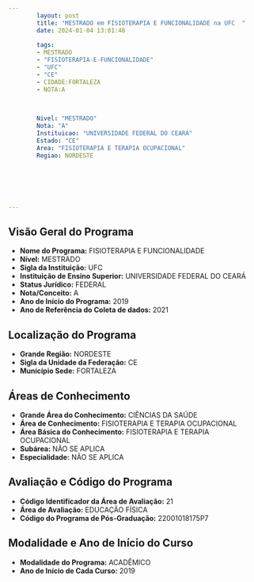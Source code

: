 ```yaml
---
        layout: post
        title: "MESTRADO em FISIOTERAPIA E FUNCIONALIDADE na UFC  "
        date: 2024-01-04 13:01:48
     
        tags:
        - MESTRADO
        - "FISIOTERAPIA-E-FUNCIONALIDADE"
        - "UFC"
        - "CE"
        - CIDADE:FORTALEZA
        - NOTA:A
        
       

        Nivel: "MESTRADO"
        Nota: "A"
        Instituicao: "UNIVERSIDADE FEDERAL DO CEARÁ"
        Estado: "CE"
        Area: "FISIOTERAPIA E TERAPIA OCUPACIONAL"
        Regiao: NORDESTE
        
        
        
        
        
        
---
```

## Visão Geral do Programa
- **Nome do Programa:** FISIOTERAPIA E FUNCIONALIDADE
- **Nível:** MESTRADO
- **Sigla da Instituição:** UFC
- **Instituição de Ensino Superior:** UNIVERSIDADE FEDERAL DO CEARÁ
- **Status Jurídico:** FEDERAL
- **Nota/Conceito:** A
- **Ano de Início do Programa:** 2019
- **Ano de Referência do Coleta de dados:** 2021

## Localização do Programa
- **Grande Região:** NORDESTE
- **Sigla da Unidade da Federação:** CE
- **Município Sede:** FORTALEZA

## Áreas de Conhecimento
- **Grande Área do Conhecimento:** CIÊNCIAS DA SAÚDE
- **Área de Conhecimento:** FISIOTERAPIA E TERAPIA OCUPACIONAL
- **Área Básica do Conhecimento:** FISIOTERAPIA E TERAPIA OCUPACIONAL
- **Subárea:** NÃO SE APLICA
- **Especialidade:** NÃO SE APLICA

## Avaliação e Código do Programa
- **Código Identificador da Área de Avaliação:** 21
- **Área de Avaliação:** EDUCAÇÃO FÍSICA
- **Código do Programa de Pós-Graduação:** 22001018175P7


## Modalidade e Ano de Início do Curso
- **Modalidade do Programa:** ACADÊMICO
- **Ano de Início de Cada Curso:** 2019
